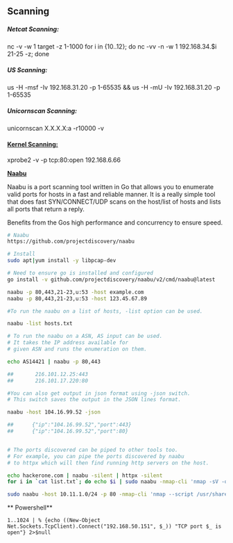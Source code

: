 ## Scanning

##### Netcat Scanning:

nc -v -w 1 target -z 1-1000
for i in {10..12}; do nc -vv -n -w 1 192.168.34.$i 21-25 -z; done

##### US Scanning:

us -H -msf -Iv 192.168.31.20 -p 1-65535 && us -H -mU -Iv 192.168.31.20 -p 1-65535

##### Unicornscan Scanning:

unicornscan X.X.X.X:a -r10000 -v

#### <ins>Kernel Scanning:</ins>

xprobe2 -v -p tcp:80:open 192.168.6.66

<ins>**Naabu**</ins>

Naabu is a port scanning tool written in Go that allows you to enumerate valid ports for hosts in a fast and reliable manner. It is a really simple tool that does fast SYN/CONNECT/UDP scans on the host/list of hosts and lists all ports that return a reply.

Benefits from the Gos high performance and concurrency to ensure speed.

```sh
# Naabu
https://github.com/projectdiscovery/naabu

# Install
sudo apt|yum install -y libpcap-dev

# Need to ensure go is installed and configured
go install -v github.com/projectdiscovery/naabu/v2/cmd/naabu@latest

naabu -p 80,443,21-23,u:53 -host example.com
naabu -p 80,443,21-23,u:53 -host 123.45.67.89

#To run the naabu on a list of hosts, -list option can be used.

naabu -list hosts.txt

# To run the naabu on a ASN, AS input can be used. 
# It takes the IP address available for 
# given ASN and runs the enumeration on them.

echo AS14421 | naabu -p 80,443

##       216.101.12.25:443
##       216.101.17.220:80

#You can also get output in json format using -json switch. 
# This switch saves the output in the JSON lines format.

naabu -host 104.16.99.52 -json

##      {"ip":"104.16.99.52","port":443}
##      {"ip":"104.16.99.52","port":80}


# The ports discovered can be piped to other tools too. 
# For example, you can pipe the ports discovered by naabu
# to httpx which will then find running http servers on the host.

echo hackerone.com | naabu -silent | httpx -silent
for i in `cat list.txt`; do echo $i | sudo naabu -nmap-cli 'nmap -sV -oX nmap-output' | tee -a output.txt;done

sudo naabu -host 10.11.1.0/24 -p 80 -nmap-cli 'nmap --script /usr/share/nmap/scripts/http-title.nse' -o output.txt
```

**
Powershell**

```
1..1024 | % {echo ((New-Object Net.Sockets.TcpClient).Connect("192.168.50.151", $_)) "TCP port $_ is open"} 2>$null
```